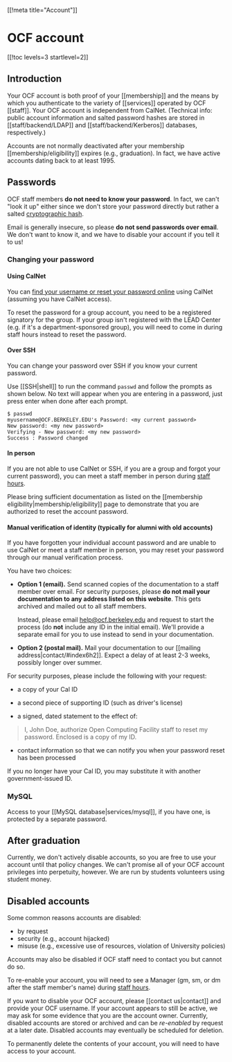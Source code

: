 [[!meta title="Account"]]
# OCF account

[[!toc levels=3 startlevel=2]]

## Introduction

Your OCF account is both proof of your [[membership]] and the means by which you authenticate to the variety of [[services]] operated by OCF [[staff]]. Your OCF account is independent from CalNet. (Technical info: public account information and salted password hashes are stored in [[staff/backend/LDAP]] and [[staff/backend/Kerberos]] databases, respectively.)

Accounts are not normally deactivated after your membership
[[membership/eligibility]] expires (e.g., graduation). In fact, we have active
accounts dating back to at least 1995.

## Passwords

OCF staff members **do not need to know your password**. In fact, we can't "look it up" either since we don't store your password directly but rather a salted [cryptographic hash](https://en.wikipedia.org/wiki/Cryptographic_hash_function).

Email is generally insecure, so please **do not send passwords over email**. We
don't want to know it, and we have to disable your account if you tell it to
us!

### Changing your password

#### Using CalNet

You can [find your username or reset your password
online](https://accounts.ocf.berkeley.edu/change-password) using CalNet
(assuming you have CalNet access).

To reset the password for a group account, you need to be a registered
signatory for the group. If your group isn't registered with the LEAD Center
(e.g. if it's a department-sponsored group), you will need to come in during
staff hours instead to reset the password.

#### Over SSH

You can change your password over SSH if you know your current password.

Use [[SSH|shell]] to run the command `passwd` and follow the prompts as shown below. No text will appear when you are entering in a password, just press enter when done after each prompt.

    $ passwd
    myusername@OCF.BERKELEY.EDU's Password: <my current password>
    New password: <my new password>
    Verifying - New password: <my new password>
    Success : Password changed

#### In person

If you are not able to use CalNet or SSH, if you are a group and forgot your current password), you can meet a staff member in person during [staff hours](https://www.ocf.berkeley.edu/staff_hours).

Please bring sufficient documentation as listed on the [[membership eligibility|membership/eligibility]] page to demonstrate that you are authorized to reset the account password.

<a id="manual-reset"></a>
#### Manual verification of identity (typically for alumni with old accounts)

If you have forgotten your individual account password and are unable to use
CalNet or meet a staff member in person, you may reset your password through
our manual verification process.

You have two choices:

  * **Option 1 (email).** Send scanned copies of the documentation to a staff
    member over email. For security purposes, please **do not mail your
    documentation to any address listed on this website**. This gets archived
    and mailed out to all staff members.

    Instead, please email [help@ocf.berkeley.edu](mailto:help@ocf.berkeley.edu)
    and request to start the process (do **not** include any ID in the initial
    email). We'll provide a separate email for you to use instead to send in
    your documentation.

  * **Option 2 (postal mail).** Mail your documentation to our [[mailing
    address|contact/#index6h2]]. Expect a delay of at least 2-3 weeks,
    possibly longer over summer.

For security purposes, please include the following with your request:

* a copy of your Cal ID

* a second piece of supporting ID (such as driver's license)

* a signed, dated statement to the effect of:
> I, John Doe, authorize Open Computing Facility staff to reset my password. Enclosed is a copy of my ID.

* contact information so that we can notify you when your password reset has been processed

If you no longer have your Cal ID, you may substitute it with another government-issued ID.

### MySQL

Access to your [[MySQL database|services/mysql]], if you have one, is protected by a separate password.

## After graduation

Currently, we don't actively disable accounts, so you are free to use your account until that policy changes. We can't promise all of your OCF account privileges into perpetuity, however.  We are run by students volunteers using student money.

## Disabled accounts

Some common reasons accounts are disabled:

 * by request
 * security (e.g., account hijacked)
 * misuse (e.g., excessive use of resources, violation of University policies)

Accounts may also be disabled if OCF staff need to contact you but cannot do so.

To re-enable your account, you will need to see a Manager (gm, sm, or dm after the staff member's name) during [staff hours](https://www.ocf.berkeley.edu/staff_hours).

If you want to disable your OCF account, please [[contact us|contact]] and provide your OCF username. If your account appears to still be active, we may ask for some evidence that you are the account owner. Currently, disabled accounts are stored or archived and can be *re-enabled* by request at a later date. Disabled accounts may eventually be scheduled for deletion.

To permanently delete the contents of your account, you will need to have access to your account.

